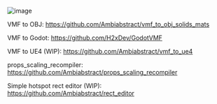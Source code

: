  ![image](https://user-images.githubusercontent.com/60753651/162586376-10b8c1a3-a801-45d1-953e-b7e8a62b11df.png) 
<!-- ![image](https://user-images.githubusercontent.com/60753651/162586494-32ddeb19-27fc-435c-a1c0-f5225234db82.png) -->

VMF to OBJ: https://github.com/Ambiabstract/vmf_to_obj_solids_mats

VMF to Godot: https://github.com/H2xDev/GodotVMF

VMF to UE4 (WIP): https://github.com/Ambiabstract/vmf_to_ue4

props_scaling_recompiler: https://github.com/Ambiabstract/props_scaling_recompiler

Simple hotspot rect editor (WIP): https://github.com/Ambiabstract/rect_editor
